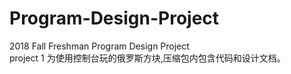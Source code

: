 # Program-Design-Project
2018 Fall Freshman Program Design Project  
project 1 为使用控制台玩的俄罗斯方块,压缩包内包含代码和设计文档。
